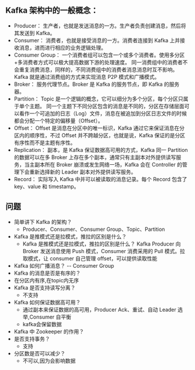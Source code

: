 ## Kafka 架构中的一般概念：
- Producer： 生产者，也就是发送消息的一方。生产者负责创建消息，然后将其发送到 Kafka。
- Consumer： 消费者，也就是接受消息的一方。消费者连接到 Kafka 上并接收消息，进而进行相应的业务逻辑处理。
- Consumer Group： 一个消费者组可以包含一个或多个消费者。使用多分区+多消费者方式可以极大提高数据下游的处理速度。 同一消费组中的消费者不会重复消费消息，同样的，不同消费组中的消费者消息消息时互不影响。Kafka 就是通过消费组的方式来实现消息 P2P 模式和广播模式。
- Broker： 服务代理节点。Broker 是 Kafka 的服务节点，即 Kafka 的服务器。
- Partition： Topic 是一个逻辑的概念，它可以细分为多个分区，每个分区只属于单个主题。 同一个主题下不同分区包含的消息是不同的，分区在存储层面可以看作一个可追加的日志（Log）文件，消息在被追加到分区日志文件的时候都会分配一个特定的偏移量（Offset）。
- Offset： Offset 是消息在分区中的唯一标识，Kafka 通过它来保证消息在分区内的顺序性，不过 Offset 并不跨越分区，也就是说，Kafka 保证的是分区有序性而不是主题有序性。
- Replication： 副本，是 Kafka 保证数据高可用的方式，Kafka 同一 Partition 的数据可以在多 Broker 上存在多个副本，通常只有主副本对外提供读写服务，当主副本所在 Broker 崩溃或发生网络一场，Kafka 会在 Controller 的管理下会重新选择新的 Leader 副本对外提供读写服务。
- Record： 实际写入 Kafka 中并可以被读取的消息记录。每个 Record 包含了 key、value 和 timestamp。
## 问题
- 简单讲下 Kafka 的架构？
  -  Producer、Consumer、Consumer Group、Topic、Partition
- Kafka 是推模式还是拉模式，推拉的区别是什么？
  - Kafka 是推模式还是拉模式，推拉的区别是什么？ Kafka Producer 向 Broker 发送消息使用 Push 模式，Consumer 消费采用的 Pull 模式。拉取模式，让 consumer 自己管理 offset，可以提供读取性能
- Kafka 如何广播消息？
 -- Consumer Group
- Kafka 的消息是否是有序的？
 - 在分区内有序,在topic内无序
- Kafka 是否支持读写分离？
  - 不支持
- Kafka 如何保证数据高可用？
  -  通过副本来保证数据的高可用，Producer Ack、重试、自动 Leader 选举,Consumer 自平衡
  - kafka会保留数据
- Kafka 中 Zookeeper 的作用？
- 是否支持事务？
  - 支持
- 分区数是否可以减少？
  - 不可以,因为会影响数据
